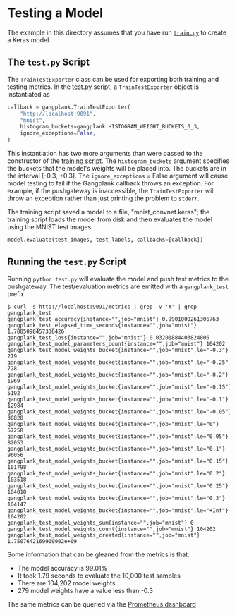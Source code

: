 # Testing a Model
The example in this directory assumes that you have run [`train.py`](../train/train.py) to create
a Keras model.

## The `test.py` Script
The `TrainTestExporter` class can be used for exporting both training and testing metrics. In the [test.py](./test.py) script,
a `TrainTestExporter` object is instantiated as

```python
callback = gangplank.TrainTestExporter(
    "http://localhost:9091",
    "mnist",
    histogram_buckets=gangplank.HISTOGRAM_WEIGHT_BUCKETS_0_3,
    ignore_exceptions=False,
)
```

This instantiation has two more arguments than were passed to the constructor of the [training script](../train/train.py).
The `histogram_buckets` argument specifies the buckets that the model's weights will be placed into. The buckets are in the interval [-0.3, +0.3].
The `ignore_exceptions` = False argument will cause model testing to fail if the Gangplank callback throws an exception. For example, if the pushgateway is inaccessible, the `TrainTestExporter` will throw an exception rather than just printing the problem to `stderr`.

The training script saved a model to a file, "mnist_convnet.keras"; the training script loads the model from disk and then
evaluates the model using the MNIST test images

```python
model.evaluate(test_images, test_labels, callbacks=[callback])
```

## Running the `test.py` Script
Running `python test.py` will evaluate the model and push test metrics to the pushgateway.
The test/evaluation metrics are emitted with a `gangplank_test` prefix

```
$ curl -s http://localhost:9091/metrics | grep -v '#' | grep gangplank_test
gangplank_test_accuracy{instance="",job="mnist"} 0.9901000261306763
gangplank_test_elapsed_time_seconds{instance="",job="mnist"} 1.7885098457336426
gangplank_test_loss{instance="",job="mnist"} 0.03201884403824806
gangplank_test_model_parameters_count{instance="",job="mnist"} 104202
gangplank_test_model_weights_bucket{instance="",job="mnist",le="-0.3"} 279
gangplank_test_model_weights_bucket{instance="",job="mnist",le="-0.25"} 728
gangplank_test_model_weights_bucket{instance="",job="mnist",le="-0.2"} 1969
gangplank_test_model_weights_bucket{instance="",job="mnist",le="-0.15"} 5192
gangplank_test_model_weights_bucket{instance="",job="mnist",le="-0.1"} 12984
gangplank_test_model_weights_bucket{instance="",job="mnist",le="-0.05"} 30828
gangplank_test_model_weights_bucket{instance="",job="mnist",le="0"} 57258
gangplank_test_model_weights_bucket{instance="",job="mnist",le="0.05"} 82053
gangplank_test_model_weights_bucket{instance="",job="mnist",le="0.1"} 96056
gangplank_test_model_weights_bucket{instance="",job="mnist",le="0.15"} 101798
gangplank_test_model_weights_bucket{instance="",job="mnist",le="0.2"} 103518
gangplank_test_model_weights_bucket{instance="",job="mnist",le="0.25"} 104010
gangplank_test_model_weights_bucket{instance="",job="mnist",le="0.3"} 104147
gangplank_test_model_weights_bucket{instance="",job="mnist",le="+Inf"} 104202
gangplank_test_model_weights_sum{instance="",job="mnist"} 0
gangplank_test_model_weights_count{instance="",job="mnist"} 104202
gangplank_test_model_weights_created{instance="",job="mnist"} 1.7507642169909902e+09
```

Some information that can be gleaned from the metrics is that:
 * The model accuracy is 99.01%
 * It took 1.79 seconds to evaluate the 10,000 test samples
 * There are 104,202 model weights
 * 279 model weights have a value less than -0.3

The same metrics can be queried via the [Prometheus dashboard](http://localhost:9090) 